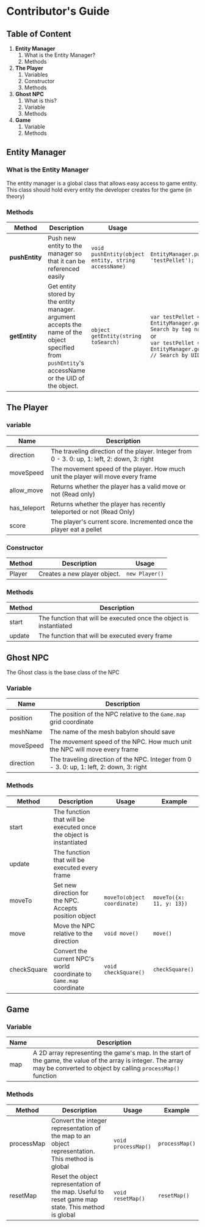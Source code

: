 # Contributor's Guide

## Table of Content
1. **Entity Manager**
    1. What is the Entity Manager?
    1. Methods
1. **The Player**
    1. Variables
    1. Constructor
    1. Methods
1. **Ghost NPC**
    1. What is this?
    1. Variable
    1. Methods
1. **Game**
    1. Variable
    1. Methods

## **Entity Manager**
### What is the Entity Manager
The entity manager is a global class that allows easy access to game entity. This class should hold every entity the developer creates for the game (in theory)
### Methods
Method     | Description | Usage  | Example
-----------|-------------|--------|---------
**pushEntity** | Push new entity to the manager so that it can be referenced easily | `void pushEntity(object entity, string accessName)` | `EntityManager.pushEntity(pellet, 'testPellet');`
**getEntity**  | Get entity stored by the entity manager. argument accepts the name of the object specified from `pushEntity`'s accessName or the UID of the object. | `object getEntity(string toSearch)` | `var testPellet = EntityManager.getEntity('testPellet'); // Search by tag name`<br>or<br>`var testPellet = EntityManager.getEntity(149570738922161); // Search by UID`

## **The Player**
### variable
Name     | Description  
---------|-------------
direction  | The traveling direction of the player. Integer from 0 - 3. 0: up, 1: left, 2: down, 3: right
moveSpeed | The movement speed of the player. How much unit the player will move every frame
allow_move | Returns whether the player has a valid move or not (Read only)
has_teleport | Returns whether the player has recently teleported or not (Read Only)
score | The player's current score. Incremented once the player eat a pellet

### Constructor
Method     | Description | Usage
-----------|-------------|-------
Player | Creates a new player object. | `new Player()`

### Methods
Method     | Description
-----------|------------
start | The function that will be executed once the object is instantiated
update | The function that will be executed every frame

## **Ghost NPC**
The Ghost class is the base class of the NPC
### Variable
Name     | Description
-----------|------------
position | The position of the NPC relative to the `Game.map` grid coordinate
meshName | The name of the mesh babylon should save
moveSpeed | The movement speed of the NPC. How much unit the NPC will move every frame
direction | The traveling direction of the NPC. Integer from 0 - 3. 0: up, 1: left, 2: down, 3: right

### Methods
Method     | Description | Usage | Example
-----------|-------------|-------|---------
start | The function that will be executed once the object is instantiated | |
update | The function that will be executed every frame | |
moveTo | Set new direction for the NPC. Accepts position object | `moveTo(object coordinate)` | `moveTo({x: 11, y: 13})`
move | Move the NPC relative to the direction | `void move()` | `move()`
checkSquare | Convert the current NPC's world coordinate to `Game.map` coordinate | `void checkSquare()` | `checkSquare()`

## **Game**
### Variable
Name     | Description
---------|------------
map | A 2D array representing the game's map. In the start of the game, the value of the array is integer. The array may be converted to object by calling `processMap()` function
### Methods
Method     | Description | Usage | Example
-----------|-------------|-------|---------
processMap | Convert the integer representation of the map to an object representation. This method is global | `void processMap()` | `processMap()`
resetMap | Reset the object representation of the map. Useful to reset game map state. This method is global | `void resetMap()` | `resetMap()`
